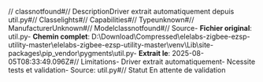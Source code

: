 // classnotfound#// DescriptionDriver extrait automatiquement depuis util.py#// Classelights#// Capabilities#// Typeunknown#// ManufacturerUnknown#// Modelclassnotfound#// Source- **Fichier original**: util.py- **Chemin complet**: D:\Download\Compressed\elelabs-zigbee-ezsp-utility-master\elelabs-zigbee-ezsp-utility-master\venv\Lib\site-packages\pip\_vendor\pygments\util.py- **Extrait le**: 2025-08-05T08:33:49.096Z#// Limitations- Driver extrait automatiquement- Ncessite tests et validation- Source: util.py#// Statut En attente de validation
